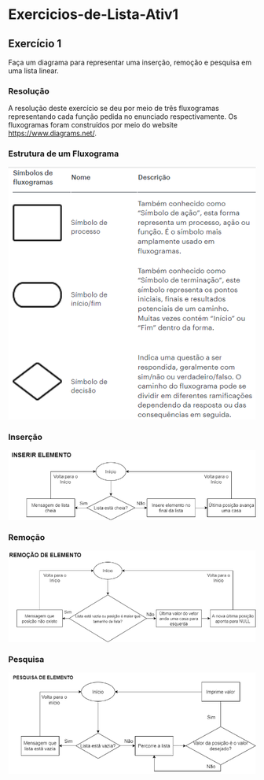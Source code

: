 # Exercicios-de-Lista-Ativ1

<h2>Exercício 1</h2>

Faça um diagrama para representar uma inserção, remoção e pesquisa em uma lista linear.

<h3>Resolução</h3>

A resolução deste exercício se deu por meio de três fluxogramas representando cada função pedida no enunciado respectivamente. Os fluxogramas foram construídos por meio do website https://www.diagrams.net/.

<h3>Estrutura de um Fluxograma</h3>

<img src="simbologia.png">

<h3>Inserção</h3>

<img src="inserirElemento.png">

<h3>Remoção</h3>

<img src="removerElemento.png">

<h3>Pesquisa</h3>

<img src="pesquisaElemento.png">
